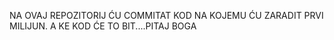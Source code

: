 NA OVAJ REPOZITORIJ ĆU COMMITAT KOD NA KOJEMU ĆU ZARADIT PRVI MILIJUN.
A KE KOD ĆE TO BIT....PITAJ BOGA

